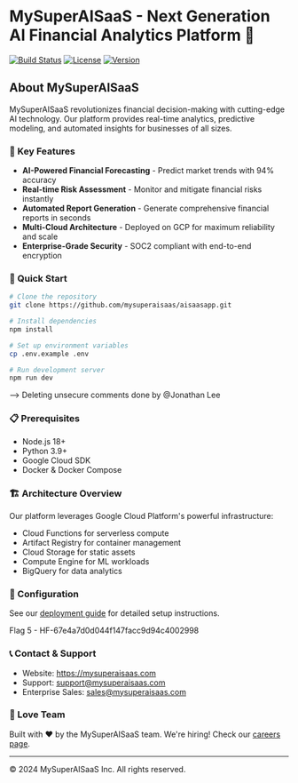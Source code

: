 # MySuperAISaaS - Next Generation AI Financial Analytics Platform 🚀

[![Build Status](https://img.shields.io/badge/build-passing-brightgreen.svg)]()
[![License](https://img.shields.io/badge/license-MIT-blue.svg)]()
[![Version](https://img.shields.io/badge/version-2.0.1-orange.svg)]()

## About MySuperAISaaS

MySuperAISaaS revolutionizes financial decision-making with cutting-edge AI technology. Our platform provides real-time analytics, predictive modeling, and automated insights for businesses of all sizes.

### 🌟 Key Features

- **AI-Powered Financial Forecasting** - Predict market trends with 94% accuracy
- **Real-time Risk Assessment** - Monitor and mitigate financial risks instantly  
- **Automated Report Generation** - Generate comprehensive financial reports in seconds
- **Multi-Cloud Architecture** - Deployed on GCP for maximum reliability and scale
- **Enterprise-Grade Security** - SOC2 compliant with end-to-end encryption

### 🚀 Quick Start

```bash
# Clone the repository
git clone https://github.com/mysuperaisaas/aisaasapp.git

# Install dependencies
npm install

# Set up environment variables
cp .env.example .env

# Run development server
npm run dev
```

--> Deleting unsecure comments done by @Jonathan Lee

### 📋 Prerequisites

- Node.js 18+
- Python 3.9+
- Google Cloud SDK
- Docker & Docker Compose

### 🏗️ Architecture Overview

Our platform leverages Google Cloud Platform's powerful infrastructure:
- Cloud Functions for serverless compute
- Artifact Registry for container management
- Cloud Storage for static assets
- Compute Engine for ML workloads
- BigQuery for data analytics

### 🔧 Configuration

See our [deployment guide](./docs/deployment.md) for detailed setup instructions.

Flag 5 - HF-67e4a7d0d044f147facc9d94c4002998

### 📞 Contact & Support

- Website: https://mysuperaisaas.com
- Support: support@mysuperaisaas.com
- Enterprise Sales: sales@mysuperaisaas.com

### 👥 Love Team

Built with ❤️ by the MySuperAISaaS team. We're hiring! Check our [careers page](https://mysuperaisaas.com/careers).

---
© 2024 MySuperAISaaS Inc. All rights reserved.